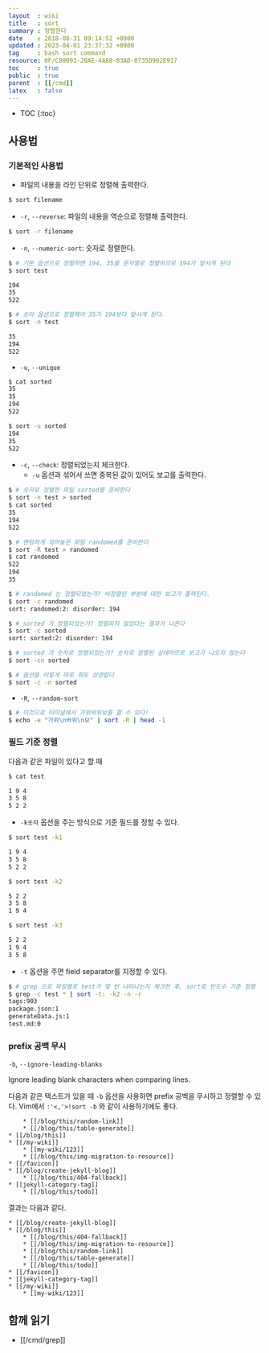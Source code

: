 ```yaml
---
layout  : wiki
title   : sort
summary : 정렬한다
date    : 2018-08-31 09:14:52 +0900
updated : 2023-04-01 23:37:32 +0900
tag     : bash sort command
resource: 0F/C08091-20AE-4A88-83AD-0735D902E917
toc     : true
public  : true
parent  : [[/cmd]]
latex   : false
---
```

* TOC
{:toc}

## 사용법

### 기본적인 사용법

* 파일의 내용을 라인 단위로 정렬해 출력한다.

```sh
$ sort filename
```

* `-r`, `--reverse`: 파일의 내용을 역순으로 정렬해 출력한다.

```sh
$ sort -r filename
```

* `-n`, `--numeric-sort`: 숫자로 정렬한다.

```sh
$ # 기본 옵션으로 정렬하면 194, 35를 문자열로 정렬하므로 194가 앞서게 된다
$ sort test

194
35
522

$ # 숫자 옵션으로 정렬해야 35가 194보다 앞서게 된다.
$ sort -n test

35
194
522
```

* `-u`, `--unique`

```sh
$ cat sorted
35
35
194
522

$ sort -u sorted
194
35
522
```

* `-c`, `--check`: 정렬되었는지 체크한다.
    * `-u` 옵션과 섞어서 쓰면 중복된 값이 있어도 보고를 출력한다.

```sh
$ # 숫자로 정렬한 파일 sorted를 준비한다
$ sort -n test > sorted
$ cat sorted
35
194
522

$ # 랜덤하게 섞어놓은 파일 randomed를 준비한다
$ sort -R test > randomed
$ cat randomed
522
194
35

$ # randomed 는 정렬되었는가? 비정렬된 부분에 대한 보고가 출력된다.
$ sort -c randomed
sort: randomed:2: disorder: 194

$ # sorted 가 정렬되었는가? 정렬되지 않았다는 결과가 나온다
$ sort -c sorted
sort: sorted:2: disorder: 194

$ # sorted 가 숫자로 정렬되었는가? 숫자로 정렬된 상태이므로 보고가 나오지 않는다
$ sort -cn sorted

$ # 옵션을 이렇게 따로 줘도 상관없다
$ sort -c -n sorted
```

* `-R`, `--random-sort`

```sh
$ # 이것으로 터미널에서 가위바위보를 할 수 있다!
$ echo -e "가위\n바위\n보" | sort -R | head -1
```


### 필드 기준 정렬

다음과 같은 파일이 있다고 할 때

```sh
$ cat test

1 9 4
3 5 8
5 2 2
```

* `-k숫자` 옵션을 주는 방식으로 기준 필드를 정할 수 있다.

```sh
$ sort test -k1

1 9 4
3 5 8
5 2 2

$ sort test -k2

5 2 2
3 5 8
1 9 4

$ sort test -k3

5 2 2
1 9 4
3 5 8
```

* `-t` 옵션을 주면 field separator를 지정할 수 있다.

```sh
$ # grep 으로 파일별로 test가 몇 번 나타나는지 체크한 후, sort로 빈도수 기준 정렬
$ grep -c test * | sort -t: -k2 -n -r
tags:903
package.json:1
generateData.js:1
test.md:0
```

### prefix 공백 무시

>
`-b`, `--ignore-leading-blanks`
>
Ignore leading blank characters when comparing lines.



다음과 같은 텍스트가 있을 때 `-b` 옵션을 사용하면 prefix 공백을 무시하고 정렬할 수 있다. Vim에서 `:'<,'>!sort -b` 와 같이 사용하기에도 좋다.

```text
    * [[/blog/this/random-link]]
    * [[/blog/this/table-generate]]
* [[/blog/this]]
* [[/my-wiki]]
    * [[my-wiki/123]]
    * [[/blog/this/img-migration-to-resource]]
* [[/favicon]]
* [[/blog/create-jekyll-blog]]
    * [[/blog/this/404-fallback]]
* [[jekyll-category-tag]]
    * [[/blog/this/todo]]
```

결과는 다음과 같다.

```text
* [[/blog/create-jekyll-blog]]
* [[/blog/this]]
    * [[/blog/this/404-fallback]]
    * [[/blog/this/img-migration-to-resource]]
    * [[/blog/this/random-link]]
    * [[/blog/this/table-generate]]
    * [[/blog/this/todo]]
* [[/favicon]]
* [[jekyll-category-tag]]
* [[/my-wiki]]
    * [[my-wiki/123]]
```

## 함께 읽기

- [[/cmd/grep]]

